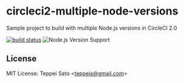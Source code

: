 circleci2-multiple-node-versions
====
Sample project to build with multiple Node.js versions in CircleCI 2.0

[![build status][circleci-image]][circleci-url]
![Node.js Version Support][node-version]

## License

MIT License: Teppei Sato &lt;teppeis@gmail.com&gt;

[circleci-image]: https://circleci.com/gh/teppeis-sandbox/circleci2-multiple-node-versions.svg?style=svg
[circleci-url]: https://circleci.com/gh/teppeis-sandbox/circleci2-multiple-node-versions
[node-version]: https://img.shields.io/badge/Node.js%20support-v4,v6,v7-brightgreen.svg
